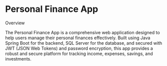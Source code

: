 # Personal Finance App
Overview

The Personal Finance App is a comprehensive web application designed to help users manage their personal finances effectively. Built using Java Spring Boot for the backend, SQL Server for the database, and secured with JWT (JSON Web Tokens) and password encryption, this app provides a robust and secure platform for tracking income, expenses, savings, and investments.

